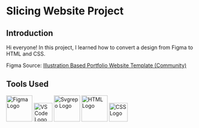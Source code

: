 # Slicing Website Project

## Introduction

Hi everyone! In this project, I learned how to convert a design from Figma to HTML and CSS.

Figma Source: [Illustration Based Portfolio Website Template (Community)](https://www.figma.com/file/jY8P9pafCZ6EzRIdGQl1nk/Illustration-Based-Portfolio-Website-Template-(Community)?type=design&node-id=410:1032&mode=dev)

## Tools Used
   <img src="https://github.com/AryaGoberto/Belajar-Slicing/assets/75926720/14fd1dd7-2c9f-45b9-87a7-11885104a510" alt="Figma Logo" width="70">
   <img src="https://github.com/AryaGoberto/Belajar-Slicing/assets/75926720/46c495f1-0dda-4117-a354-475685ca63dc" alt="VS Code Logo" width="50">
   <img src="https://github.com/AryaGoberto/Belajar-Slicing/assets/75926720/905a15ad-5fe0-4ff6-aacb-f777ca5bff5a" alt="Svgrepo Logo" width="70">
   <img src="https://github.com/AryaGoberto/Belajar-Slicing/assets/75926720/14f5e752-1ccd-4265-90ff-bd486d991537" alt="HTML Logo" width="70">
   <img src="https://github.com/AryaGoberto/Belajar-Slicing/assets/75926720/3d1aee08-7bf3-454c-8114-7d0690ba394c" alt="CSS Logo" width="50">
